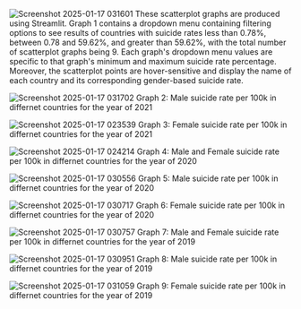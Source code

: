 ![Screenshot 2025-01-17 031601](https://github.com/user-attachments/assets/250549e4-a34e-4363-84ea-35a85c6fcab2)
These scatterplot graphs are produced using Streamlit. 
Graph 1 contains a dropdown menu containing filtering options to see results of countries with suicide rates less than 0.78%, between 0.78 and 59.62%, and greater than 59.62%, with the total number of scatterplot graphs being 9. 
Each graph's dropdown menu values are specific to that graph's minimum and maximum suicide rate percentage. Moreover, the scatterplot points are hover-sensitive and display the name of each country and its corresponding gender-based suicide rate.

![Screenshot 2025-01-17 031702](https://github.com/user-attachments/assets/ce58d5ff-030b-4d0e-b59c-1af0b2ffcd01)
Graph 2: Male suicide rate per 100k in differnet countries for the year of 2021

![Screenshot 2025-01-17 023539](https://github.com/user-attachments/assets/b10e2c26-79db-4419-97af-354f2b26748c)
Graph 3: Female suicide rate per 100k in differnet countries for the year of 2021

![Screenshot 2025-01-17 024214](https://github.com/user-attachments/assets/189034c5-1a46-4151-b28b-f2ccfbe2f2ec)
Graph 4: Male and Female suicide rate per 100k in differnet countries for the year of 2020

![Screenshot 2025-01-17 030556](https://github.com/user-attachments/assets/aeb11b84-5713-41a6-894a-3d842ea05918)
Graph 5: Male suicide rate per 100k in differnet countries for the year of 2020

![Screenshot 2025-01-17 030717](https://github.com/user-attachments/assets/2d82ee12-ae62-4767-bc11-5cacad61a438)
Graph 6: Female suicide rate per 100k in differnet countries for the year of 2020

![Screenshot 2025-01-17 030757](https://github.com/user-attachments/assets/7f7cd626-74c2-42fd-bd7f-c6c011e56201)
Graph 7: Male and Female suicide rate per 100k in differnet countries for the year of 2019

![Screenshot 2025-01-17 030951](https://github.com/user-attachments/assets/c3f763cc-134e-43a6-945b-82297a493c2b)
Graph 8: Male suicide rate per 100k in differnet countries for the year of 2019


![Screenshot 2025-01-17 031059](https://github.com/user-attachments/assets/3a67282c-8e3d-4464-91ca-480640e85dc2)
Graph 9: Female suicide rate per 100k in differnet countries for the year of 2019

 
